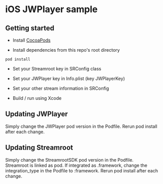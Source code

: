 # iOS JWPlayer sample

## Getting started

* Install [CocoaPods](https://cocoapods.org/)

* Install dependencies from this repo's root directory
```
pod install
```

* Set your Streamroot key in SRConfig class

* Set your JWPlayer key in Info.plist (key JWPlayerKey)

* Set your other stream information in SRConfig

* Build / run using Xcode

## Updating JWPlayer

Simply change the JWPlayer pod version in the Podfile. Rerun pod install after each change.

## Updating Streamroot

Simply change the StreamrootSDK pod version in the Podfile.  
Streamroot is linked as pod. If integrated as .framework, change the integration_type in the Podfile to :framework. Rerun pod install after each change.